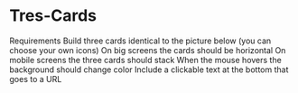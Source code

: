 # Tres-Cards
Requirements  Build three cards identical to the picture below (you can choose your own icons) On big screens the cards should be horizontal On mobile screens the three cards should stack When the mouse hovers the background should change color Include a clickable text at the bottom that goes to a URL
